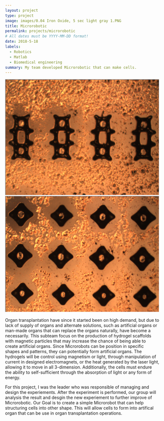 ```yaml
---
layout: project
type: project
image: images/0.04 Iron Oxide, 5 sec light gray 1.PNG
title: Microrobotic
permalink: projects/microrobotic
# All dates must be YYYY-MM-DD format!
date: 2018-5-18
labels:
  - Robotics
  - Matlab
  - Biomedical engineering
summary: My team developed Microrobotic that can make cells.
---
```

<div class="ui small rounded images">
  <img class="ui medium right floated rounded image" src="../images/1.jpg">
  <img class="ui medium right floated rounded image" src="../images/2.jpg">
</div>

Organ transplantation have since it started been on high demand, but due to lack of supply of organs and alternate solutions, such as artificial organs or man-made organs that can replace the organs naturally, have become a necessarily. This subteam focus on the production of hydrogel scaffolds with magnetic particles that may increase the chance of being able to create artificial organs. Since Microrobots can be position in specific shapes and patterns, they can potentially form artificial organs. The hydrogels will be control using magnetism or light, through manipulation of current in designed electromagnets, or the heat generated by the laser light, allowing it to move in all 3-dimension. Additionally, the cells must endure the ability to self-sufficient through the absorption of light or any form of energy. 

For this project, I was the leader who was responsible of managing and design the experiements. After the experiment is performed, our group will analysis the result and desgin the new experiement to further improve of Microrobotic. Our Goal is to create a simple Microrobot that can help structuring cells into other shape. This will allow cells to form into artifical organ that can be use in organ transplantation operations. 






